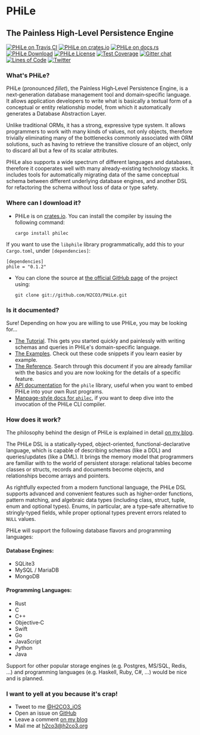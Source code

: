 # PHiLe
## The Painless High-Level Persistence Engine

[![PHiLe on Travis CI](https://api.travis-ci.org/H2CO3/PHiLe.svg)](https://travis-ci.org/H2CO3/PHiLe)
[![PHiLe on crates.io](https://img.shields.io/crates/v/phile.svg)](https://crates.io/crates/phile)
[![PHiLe on docs.rs](https://docs.rs/phile/badge.svg)](https://docs.rs/phile)
[![PHiLe Download](https://img.shields.io/crates/d/phile.svg)](https://crates.io/crates/phile)
[![PHiLe License](https://img.shields.io/badge/license-BSD-blue.svg)](https://github.com/H2CO3/PHiLe/blob/master/LICENSE.txt)
[![Test Coverage](https://codecov.io/gh/H2CO3/PHiLe/branch/master/graphs/badge.svg)](https://codecov.io/gh/H2CO3/PHiLe)
[![Gitter chat](https://badges.gitter.im/Join%20Chat.svg)](https://gitter.im/PHiLe-DB)
[![Lines of Code](https://tokei.rs/b1/github/H2CO3/PHiLe)](https://github.com/Aaronepower/tokei)
[![Twitter](https://img.shields.io/badge/twitter-@H2CO3_iOS-blue.svg?style=flat&colorB=64A5DE&label=Twitter)](http://twitter.com/H2CO3_iOS)

### What's PHiLe?

PHiLe (pronounced *fillet*), the Painless High‑Level Persistence Engine, is a next‑generation database management tool and domain‑specific language. It allows application developers to write what is basically a textual form of a conceptual or entity relationship model, from which it automatically generates a Database Abstraction Layer.

Unlike traditional ORMs, it has a strong, expressive type system. It allows programmers to work with many kinds of values, not only objects, therefore trivially eliminating many of the bottlenecks commonly associated with ORM solutions, such as having to retrieve the transitive closure of an object, only to discard all but a few of its scalar attributes.

PHiLe also supports a wide spectrum of different languages and databases, therefore it cooperates well with many already-existing technology stacks. It includes tools for automatically migrating data of the same conceptual schema between different underlying database engines, and another DSL for refactoring the schema without loss of data or type safety.

### Where can I download it?

* PHiLe is on [crates.io](https://crates.io/crates/phile). You can install the compiler by issuing the following command:

    ```
    cargo install philec
    ```

If you want to use the `libphile` library programmatically, add this to your `Cargo.toml`, under `[dependencies]`:

   ```
   [dependencies]
   phile = "0.1.2"
   ```

* You can clone the source at [the official GitHub page](https://github.com/H2CO3/PHiLe/) of the project using:

    ```
    git clone git://github.com/H2CO3/PHiLe.git
    ```

### Is it documented?

Sure! Depending on how you are willing to use PHiLe, you may be looking for…

 * [The Tutorial](https://h2co3.github.io/phile/tutorial). This gets you
   started quickly and painlessly with writing schemas and queries in
   PHiLe's domain-specific language.
 * [The Examples](https://github.com/H2CO3/PHiLe/tree/master/doc/examples).
   Check out these code snippets if you learn easier by example.
 * [The Reference](https://h2co3.github.io/phile/reference).
   Search through this document if you are already familiar with the basics
   and you are now looking for the details of a specific feature.
 * [API documentation](https://docs.rs/phile/) for the `phile` library,
   useful when you want to embed PHiLe into your own Rust programs.
 * [Manpage-style docs for `philec`](https://docs.rs/philec/),
   if you want to deep dive into the invocation of the PHiLe CLI compiler.

### How does it work?

The philosophy behind the design of PHiLe is explained in detail [on my blog](http://h2co3.org/blog/index.php/2017/04/10/join-considered-harmful/).

The PHiLe DSL is a statically‑typed, object-oriented, functional-declarative language, which is capable of describing schemas (like a DDL) and queries/updates (like a DML). It brings the memory model that programmers are familiar with to the world of persistent storage: relational tables become classes or structs, records and documents become objects, and relationships become arrays and pointers.

As rightfully expected from a modern functional language, the PHiLe DSL supports advanced and convenient features such as higher‑order functions, pattern matching, and algebraic data types (including class, struct, tuple, enum and optional types). Enums, in particular, are a type‑safe alternative to stringly‑typed fields, while proper optional types prevent errors related to `NULL` values.

PHiLe will support the following database flavors and programming languages:

#### Database Engines:

* SQLite3
* MySQL / MariaDB
* MongoDB

#### Programming Languages:

* Rust
* C
* C++
* Objective‑C
* Swift
* Go
* JavaScript
* Python
* Java

Support for other popular storage engines (e.g. Postgres, MS/SQL, Redis, …) and programming languages (e.g. Haskell, Ruby, C#, …) would be nice and is planned.

### I want to yell at you because it's crap!

* Tweet to me [@H2CO3_iOS](https://twitter.com/H2CO3_iOS)
* Open an issue on [GitHub](https://github.com/H2CO3/PHiLe/)
* Leave a comment [on my blog](http://h2co3.org/blog/)
* Mail me at [h2co3@h2co3.org](h2co3@h2co3.org)
